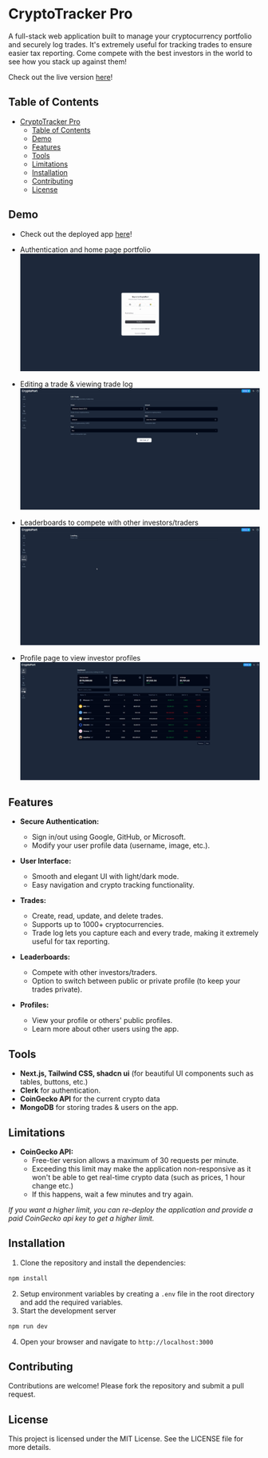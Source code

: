 # CryptoTracker Pro
A full-stack web application built to manage your cryptocurrency portfolio and securely log trades. It's extremely useful for tracking trades to ensure easier tax reporting. Come compete with the best investors in the world to see how you stack up against them!

Check out the live version [here](https://crypto-portfolio-taupe.vercel.app)!

## Table of Contents
- [CryptoTracker Pro](#cryptotracker-pro)
  - [Table of Contents](#table-of-contents)
  - [Demo](#demo)
  - [Features](#features)
  - [Tools](#tools)
  - [Limitations](#limitations)
  - [Installation](#installation)
  - [Contributing](#contributing)
  - [License](#license)

## Demo
- Check out the deployed app [here](https://crypto-portfolio-taupe.vercel.app)!
- Authentication and home page portfolio
![Authentication and home page flow](/readme_gifs/authenticate.gif)

- Editing a trade & viewing trade log
![Edit a trade and view trade log](/readme_gifs/edittrade.gif)

- Leaderboards to compete with other investors/traders
![Leaderboards](/readme_gifs/leaderboards.gif)

- Profile page to view investor profiles
![Profile page](/readme_gifs/profile.gif)

## Features
- **Secure Authentication:**
  - Sign in/out using Google, GitHub, or Microsoft.
  - Modify your user profile data (username, image, etc.).


- **User Interface:**
  - Smooth and elegant UI with light/dark mode.
  - Easy navigation and crypto tracking functionality.

- **Trades:**
  - Create, read, update, and delete trades.
  - Supports up to 1000+ cryptocurrencies.
  - Trade log lets you capture each and every trade, making it extremely useful for tax reporting.

- **Leaderboards:**
  - Compete with other investors/traders.
  - Option to switch between public or private profile (to keep your trades private).

- **Profiles:**
  - View your profile or others' public profiles.
  - Learn more about other users using the app.

## Tools
- **Next.js, Tailwind CSS, shadcn ui** (for beautiful UI components such as tables, buttons, etc.)
- **Clerk** for authentication.
- **CoinGecko API** for the current crypto data
- **MongoDB** for storing trades & users on the app.

## Limitations
- **CoinGecko API:**
  - Free-tier version allows a maximum of 30 requests per minute.
  - Exceeding this limit may make the application non-responsive as it won't be able to get real-time crypto data (such as prices, 1 hour change etc.)
  - If this happens, wait a few minutes and try again.

*If you want a higher limit, you can re-deploy the application and provide a paid CoinGecko api key to get a higher limit.*

## Installation
1. Clone the repository and install the dependencies:
```bash
npm install
```

2. Setup environment variables by creating a `.env` file in the root directory and add the required variables.
3. Start the development server
```bash
npm run dev
```

4. Open your browser and navigate to `http://localhost:3000`

## Contributing
Contributions are welcome! Please fork the repository and submit a pull request.

## License
This project is licensed under the MIT License. See the LICENSE file for more details.
